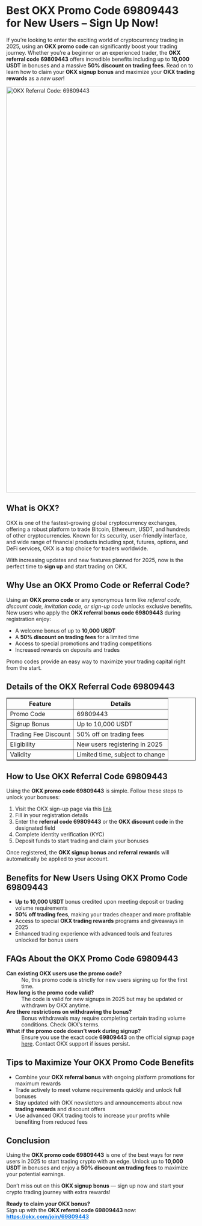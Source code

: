 <h1>Best OKX Promo Code 69809443 for New Users – Sign Up Now!</h1>
<p>If you’re looking to enter the exciting world of cryptocurrency trading in 2025, using an <strong>OKX promo code</strong> can significantly boost your trading journey. Whether you’re a beginner or an experienced trader, the <strong>OKX referral code 69809443</strong> offers incredible benefits including up to <strong>10,000 USDT</strong> in bonuses and a massive <strong>50% discount on trading fees</strong>. Read on to learn how to claim your <strong>OKX signup bonus</strong> and maximize your <strong>OKX trading rewards</strong> as a <em>new user</em>!</p>
<img src="https://images.mirror-media.xyz/publication-images/KQ_zl4dXYWHTEL-cGsRgK.png" alt="OKX Referral Code: 69809443" width="1080">
<h2>What is OKX?</h2>
<p>OKX is one of the fastest-growing global cryptocurrency exchanges, offering a robust platform to trade Bitcoin, Ethereum, USDT, and hundreds of other cryptocurrencies. Known for its security, user-friendly interface, and wide range of financial products including spot, futures, options, and DeFi services, OKX is a top choice for traders worldwide.</p>
<p>With increasing updates and new features planned for 2025, now is the perfect time to <strong>sign up</strong> and start trading on OKX.</p>
<h2>Why Use an OKX Promo Code or Referral Code?</h2>
<p>Using an <strong>OKX promo code</strong> or any synonymous term like <em>referral code, discount code, invitation code, or sign-up code</em> unlocks exclusive benefits. New users who apply the <strong>OKX referral bonus code 69809443</strong> during registration enjoy:</p>
<ul>
<li>A welcome bonus of up to <strong>10,000 USDT</strong></li>
<li>A <strong>50% discount on trading fees</strong> for a limited time</li>
<li>Access to special promotions and trading competitions</li>
<li>Increased rewards on deposits and trades</li>
</ul>
<p>Promo codes provide an easy way to maximize your trading capital right from the start.</p>
<h2>Details of the OKX Referral Code 69809443</h2>
<table border="1" cellpadding="8" cellspacing="0" style="border-collapse: collapse;">
<thead>
<tr>
<th>Feature</th>
<th>Details</th>
</tr>
</thead>
<tbody>
<tr>
<td>Promo Code</td>
<td>69809443</td>
</tr>
<tr>
<td>Signup Bonus</td>
<td>Up to 10,000 USDT</td>
</tr>
<tr>
<td>Trading Fee Discount</td>
<td>50% off on trading fees</td>
</tr>
<tr>
<td>Eligibility</td>
<td>New users registering in 2025</td>
</tr>
<tr>
<td>Validity</td>
<td>Limited time, subject to change</td>
</tr>
</tbody>
</table>
<h2>How to Use OKX Referral Code 69809443</h2>
<p>Using the <strong>OKX promo code 69809443</strong> is simple. Follow these steps to unlock your bonuses:</p>
<ol>
<li>Visit the OKX sign-up page via this <a href="https://okx.com/join/69809443" target="_blank" rel="noopener noreferrer">link</a></li>
<li>Fill in your registration details</li>
<li>Enter the <strong>referral code 69809443</strong> or the <strong>OKX discount code</strong> in the designated field</li>
<li>Complete identity verification (KYC)</li>
<li>Deposit funds to start trading and claim your bonuses</li>
</ol>
<p>Once registered, the <strong>OKX signup bonus</strong> and <strong>referral rewards</strong> will automatically be applied to your account.</p>
<h2>Benefits for New Users Using OKX Promo Code 69809443</h2>
<ul>
<li><strong>Up to 10,000 USDT</strong> bonus credited upon meeting deposit or trading volume requirements</li>
<li><strong>50% off trading fees</strong>, making your trades cheaper and more profitable</li>
<li>Access to special <strong>OKX trading rewards</strong> programs and giveaways in 2025</li>
<li>Enhanced trading experience with advanced tools and features unlocked for bonus users</li>
</ul>
<h2>FAQs About the OKX Promo Code 69809443</h2>
<dl>
<dt><strong>Can existing OKX users use the promo code?</strong></dt>
<dd>No, this promo code is strictly for new users signing up for the first time.</dd>
<dt><strong>How long is the promo code valid?</strong></dt>
<dd>The code is valid for new signups in 2025 but may be updated or withdrawn by OKX anytime.</dd>
<dt><strong>Are there restrictions on withdrawing the bonus?</strong></dt>
<dd>Bonus withdrawals may require completing certain trading volume conditions. Check OKX’s terms.</dd>
<dt><strong>What if the promo code doesn’t work during signup?</strong></dt>
<dd>Ensure you use the exact code <strong>69809443</strong> on the official signup page <a href="https://okx.com/join/69809443" target="_blank" rel="noopener noreferrer">here</a>. Contact OKX support if issues persist.</dd>
</dl>
<h2>Tips to Maximize Your OKX Promo Code Benefits</h2>
<ul>
<li>Combine your <strong>OKX referral bonus</strong> with ongoing platform promotions for maximum rewards</li>
<li>Trade actively to meet volume requirements quickly and unlock full bonuses</li>
<li>Stay updated with OKX newsletters and announcements about new <strong>trading rewards</strong> and discount offers</li>
<li>Use advanced OKX trading tools to increase your profits while benefiting from reduced fees</li>
</ul>
<h2>Conclusion</h2>
<p>Using the <strong>OKX promo code 69809443</strong> is one of the best ways for new users in 2025 to start trading crypto with an edge. Unlock up to <strong>10,000 USDT</strong> in bonuses and enjoy a <strong>50% discount on trading fees</strong> to maximize your potential earnings.</p>
<p>Don’t miss out on this <strong>OKX signup bonus</strong> — sign up now and start your crypto trading journey with extra rewards!</p>
<p><strong>Ready to claim your OKX bonus?</strong><br />
Sign up with the <strong>OKX referral code 69809443</strong> now:<br />
<a href="https://okx.com/join/69809443" target="_blank" rel="noopener noreferrer" style="font-weight:bold; color:#0073e6;">https://okx.com/join/69809443</a></p>
</body>
</html>
